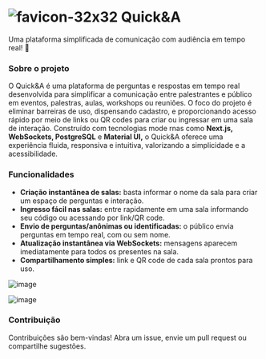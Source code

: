 # ![favicon-32x32](https://github.com/user-attachments/assets/874f5aec-97dd-49a0-84ca-b6fa3cee977f) Quick&A
Uma plataforma simplificada de comunicação com audiência em tempo real! 🚀


### Sobre o projeto
O Quick&A é uma plataforma de perguntas e respostas em tempo real desenvolvida para simplificar a comunicação entre palestrantes e público em eventos, palestras, aulas, workshops ou reuniões. O foco do projeto é eliminar barreiras de uso, dispensando cadastro, e proporcionando acesso rápido por meio de links ou QR codes para criar ou ingressar em uma sala de interação.
Construído com tecnologias mode
rnas como **Next.js, WebSockets, PostgreSQL** e **Material UI,** o Quick&A oferece uma experiência fluida, responsiva e intuitiva, valorizando a simplicidade e a acessibilidade. 

### Funcionalidades

- **Criação instantânea de salas:** basta informar o nome da sala para criar um espaço de perguntas e interação.
- **Ingresso fácil nas salas:** entre rapidamente em uma sala informando seu código ou acessando por link/QR code.
- **Envio de perguntas/anônimas ou identificadas:** o público envia perguntas em tempo real, com ou sem nome.
- **Atualização instantânea via WebSockets:** mensagens aparecem imediatamente para todos os presentes na sala.
- **Compartilhamento simples:** link e QR code de cada sala prontos para uso.

![image](https://github.com/user-attachments/assets/043cd8c4-28c0-43e5-af06-fd2c4a52a9bf)

![image](https://github.com/user-attachments/assets/e385fd2b-d2e4-44e7-bea4-cab99aca7b06)

### Contribuição
Contribuições são bem-vindas! Abra um issue, envie um pull request ou compartilhe sugestões.
